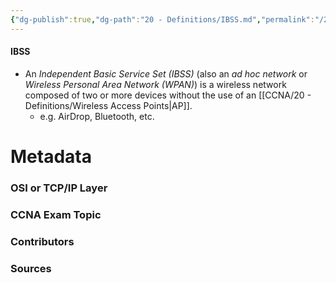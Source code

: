 ```yaml
---
{"dg-publish":true,"dg-path":"20 - Definitions/IBSS.md","permalink":"/20-definitions/ibss/","tags":["defs_ccna"]}
---
```


#### IBSS
- An *Independent Basic Service Set (IBSS)* (also an *ad hoc network* or *Wireless Personal Area Network (WPAN)*) is a wireless network composed of two or more devices without the use of an [[CCNA/20 - Definitions/Wireless Access Points\|AP]].
	- e.g. AirDrop, Bluetooth, etc.


# Metadata
### OSI or TCP/IP Layer

### CCNA Exam Topic

### Contributors

### Sources
